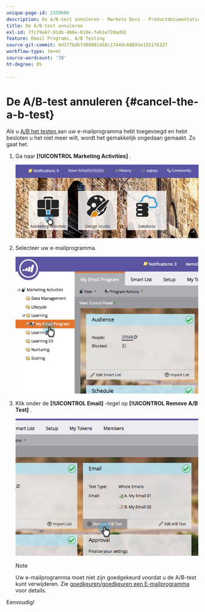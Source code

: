 ```yaml
---
unique-page-id: 2359600
description: De A/B-test annuleren - Marketo Docs - Productdocumentatie
title: De A/B-test annuleren
exl-id: 7fc79e67-01db-4b6e-818e-fe61e720ad92
feature: Email Programs, A/B Testing
source-git-commit: 0d37fbdb7d08901458c1744dc68893e155176327
workflow-type: tm+mt
source-wordcount: '78'
ht-degree: 0%

---
```


# De A/B-test annuleren {#cancel-the-a-b-test}

Als u [ A/B het testen ](/help/marketo/product-docs/email-marketing/email-programs/email-program-actions/email-test-a-b-test/add-an-a-b-test.md) aan uw e-mailprogramma hebt toegevoegd en hebt besloten u het niet meer wilt, wordt het gemakkelijk ongedaan gemaakt. Zo gaat het.

1. Ga naar **[!UICONTROL Marketing Activities]** .

   ![](assets/login-marketing-activities-1.png)

1. Selecteer uw e-mailprogramma.

   ![](assets/selectemailprogram-1.jpg)

1. Klik onder de **[!UICONTROL Email]** -tegel op **[!UICONTROL Remove A/B Test]** .

   ![](assets/image2015-5-6-14-3a27-3a58.png)

   >[!NOTE]
   >
   >Uw e-mailprogramma moet niet zijn goedgekeurd voordat u de A/B-test kunt verwijderen. Zie [ goedkeuren/goedkeuren een E-mailprogramma ](/help/marketo/product-docs/email-marketing/email-programs/email-program-actions/approve-unapprove-an-email-program.md) voor details.

Eenvoudig!
